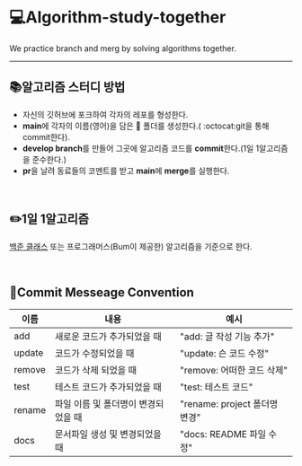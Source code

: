# 💻Algorithm-study-together
<p>We practice branch and merg by solving algorithms together.</p>

---


## 📚알고리즘 스터디 방법

<ul>
   <li>자신의 깃허브에 포크하여 각자의 레포를 형성한다.</li>
   <li><strong>main</strong>에 각자의 이름(영어)을 담은 💾 폴더를 생성한다.( :octocat:git을 통해 commit한다).</li>
   <li><strong>develop branch</strong>를 만들어 그곳에 알고리즘 코드를 <strong>commit</strong>한다.(1일 1알고리즘을 준수한다.)</li>
   <li><strong>pr</strong>을 날려 동료들의 코멘트를 받고 <strong>main</strong>에 <strong>merge</strong>를 실행한다.</li>   
</ul>

<br>

  
##  ✏️1일 1알고리즘

<p><a href="https://solved.ac/class" targe="_blank">백준 클래스</a> 또는 프로그래머스(Bum이 제공한) 알고리즘을 기준으로 한다.</p> 


<br>

##  📧Commit Messeage Convention

|**이름**|**내용**|**예시**|
|------|---|---|
|add|새로운 코드가 추가되었을 때|"add: 글 작성 기능 추가"|
|update|코드가 수정되었을 때|"update: 슨 코드 수정"|
|remove|코드가 삭제 되었을 때|"remove: 어떠한 코드 삭제"|
|test|테스트 코드가 추가되었을 때|"test: 테스트 코드"|
|rename|파일 이름 및 폴더명이 변경되었을 때|"rename: project 폴더명 변경"|
|docs|문서파일 생성 및 변경되었을 때|"docs: README 파일 수정"|

